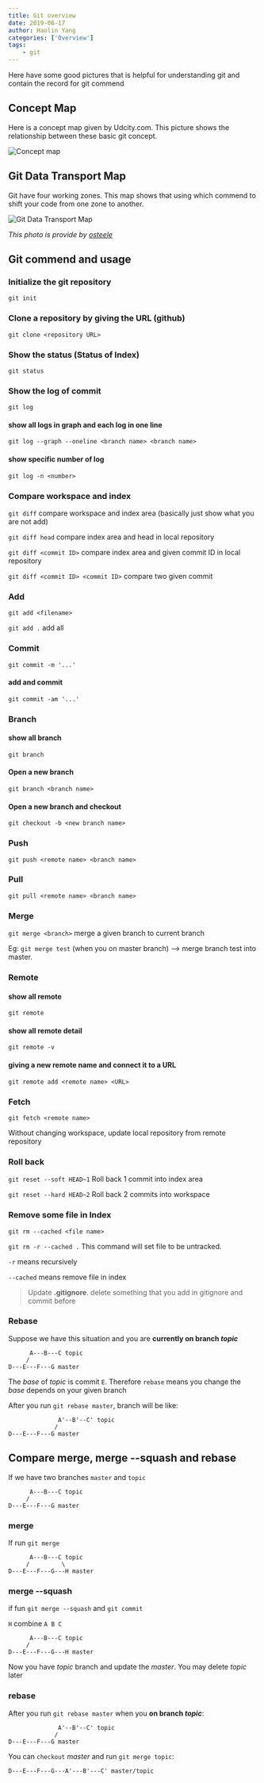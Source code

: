 ```yaml
---
title: Git overview
date: 2019-06-17
author: Haolin Yang
categories: ['Overview']
tags:
    - git
---
```


Here have some good pictures that is helpful for understanding git and contain the record for git commend

## Concept Map

Here is a concept map given by Udcity.com. This picture shows the relationship between these basic git concept.

![Concept map](/images/2019-06-17-gitLearningNote/conceptMap.png)

## Git Data Transport Map

Git have four working zones. This map shows that using which commend to shift your code from one zone to another.

![Git Data Transport Map](/images/2019-06-17-gitLearningNote/git-transport.png)

_This photo is provide by [osteele](https://blog.osteele.com/2008/05/my-git-workflow/)_

## Git commend and usage

### Initialize the git repository

`git init`

### Clone a repository by giving the URL (github)

`git clone <repository URL>`

### Show the status (Status of Index)

`git status`

### Show the log of commit

`git log`

#### show all logs in graph and each log in one line

`git log --graph --oneline <branch name> <branch name>`

#### show specific number of log

`git log -n <number>`

### Compare workspace and index

`git diff` compare workspace and index area (basically just show what you are not add)

`git diff head` compare index area and head in local repository

`git diff <commit ID>` compare index area and given commit ID in local repository

`git diff <commit ID> <commit ID>` compare two given commit

### Add

`git add <filename>`

`git add .` add all

### Commit

`git commit -m '...'`

#### add and commit

`git commit -am '...'`

### Branch

#### show all branch

`git branch`

#### Open a new branch

`git branch <branch name>`

#### Open a new branch and checkout

`git checkout -b <new branch name>`

### Push

`git push <remote name> <branch name>`

### Pull

`git pull <remote name> <branch name>`

### Merge

`git merge <branch>` merge a given branch to current branch

Eg: `git merge test` (when you on master branch) --> merge branch test into master.

### Remote

#### show all remote

`git remote`

#### show all remote detail

`git remote -v`

#### giving a new remote name and connect it to a URL

`git remote add <remote name> <URL>`

### Fetch

`git fetch <remote name>`

Without changing workspace, update local repository from remote repository

### Roll back

`git reset --soft HEAD~1` Roll back 1 commit into index area

`git reset --hard HEAD~2` Roll back 2 commits into workspace

### Remove some file in Index

`git rm --cached <file name>`

`git rm -r --cached .` This command will set file to be untracked.

`-r` means recursively

`--cached` means remove file in index

> Update **.gitignore**. delete something that you add in gitignore and commit before

### Rebase

Suppose we have this situation and you are **currently on branch _topic_**

```
      A---B---C topic
     /
D---E---F---G master
```

The _base_ of _topic_ is commit `E`. Therefore `rebase` means you change the _base_ depends on your given branch

After you run `git rebase master`, branch will be like:

```
              A'--B'--C' topic
             /
D---E---F---G master
```

## Compare merge, merge --squash and rebase

If we have two branches `master` and `topic`

```
      A---B---C topic
     /
D---E---F---G master
```

### merge

If run `git merge`

```
      A---B---C topic
     /         \
D---E---F---G---H master
```

### merge --squash

if fun `git merge --squash` and `git commit`

`H` combine `A B C`

```
      A---B---C topic
     /
D---E---F---G---H master
```

Now you have _topic_ branch and update the _master_. You may delete _topic_ later

### rebase

After you run `git rebase master` when you **on branch _topic_**:

```
              A'--B'--C' topic
             /
D---E---F---G master
```

You can `checkout` _master_ and run `git merge topic`:

```
D---E---F---G---A'---B'---C' master/topic
```
